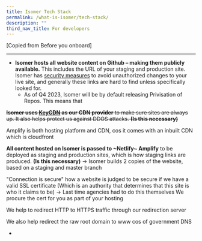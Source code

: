 ```yaml
---
title: Isomer Tech Stack
permalink: /what-is-isomer/tech-stack/
description: ""
third_nav_title: For developers
---
```

[Copied from Before you onboard]


---

- **Isomer hosts all website content on Github – making them publicly available.** This includes the URL of your staging and production site. Isomer has [security measures](https://guide-cms.isomer.gov.sg/faq/security) to avoid unauthorized changes to your live site, and generally these links are hard to find unless specifically looked for. 
	- As of Q4 2023, Isomer will be by default releasing Privisation of Repos. This means that 
    
~~**Isomer uses [KeyCDN](https://www.keycdn.com/about) as our CDN provider** to make sure sites are always up. It also helps protect us against DDOS attacks. **(Is this necessary)**~~
    
Amplify is both hosting platform and CDN, cos it comes with an inbuilt CDN which is cloudfront


**All content hosted on Isomer is passed to ~Netlify~ Amplify** to be deployed as staging and production sites, which is how staging links are produced. **(Is this necessary)**
-> Isomer builds 2 copies of the website, based on a staging and master branch

"Connection is secure" how a website is judged to be secure if we have a valid SSL certificate (Which is an authority that determines that this site is who it claims to be)
-> Last time agencies had to do this themselves
We procure the cert for you as part of your hosting

We help to redirect HTTP to HTTPS traffic through our redirection server

We also help redirect the raw root domain to www cos of government DNS 




- 